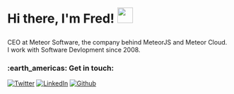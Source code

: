 <h1><p>Hi there, I'm Fred! <img src="https://media.giphy.com/media/hvRJCLFzcasrR4ia7z/giphy.gif" width="35px" height="35px"></h1></p>

CEO at Meteor Software, the company behind MeteorJS and Meteor Cloud. <br />
I work with Software Devlopment since 2008.

<h3> :earth_americas: Get in touch: </h3> 

[![Twitter](https://img.shields.io/badge/Twitter-%231DA1F2.svg?style=for-the-badge&logo=Twitter&logoColor=white)](https://twitter.com/fredmaiaarantes)
[![LinkedIn](https://img.shields.io/badge/linkedin-%230077B5.svg?style=for-the-badge&logo=linkedin&logoColor=white)](https://www.linkedin.com/in/henrique-albert-schmaiske)
[![Github](https://img.shields.io/badge/sponsor-30363D?style=for-the-badge&logo=GitHub-Sponsors&logoColor=#EA4AAA)](https://github.com/fredmaiaarantes)
